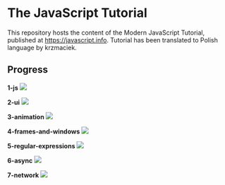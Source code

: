 # The JavaScript Tutorial
This repository hosts the content of the Modern JavaScript Tutorial, published at https://javascript.info. Tutorial has been translated to Polish language by krzmaciek.
## Progress
**1-js** 					<img src="http://progressed.io/bar/6">

**2-ui** 					<img src="http://progressed.io/bar/0">

**3-animation** 			<img src="http://progressed.io/bar/0">

**4-frames-and-windows** 	<img src="http://progressed.io/bar/0">

**5-regular-expressions** 	<img src="http://progressed.io/bar/0">

**6-async** 					<img src="http://progressed.io/bar/0">

**7-network** 				<img src="http://progressed.io/bar/0">

